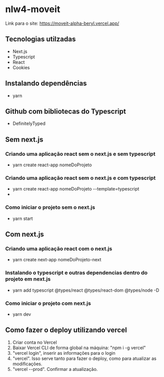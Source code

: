  # nlw4-moveit 
Link para o site: <https://moveit-alpha-beryl.vercel.app/>

## Tecnologias utilzadas
* Next.js
* Typescript
* React 
* Cookies


## Instalando dependências
- yarn

## Github com bibliotecas do Typescript
- DefinitelyTyped

## Sem next.js
### Criando uma aplicação react sem o next.js e sem typescript
- yarn create react-app nomeDoProjeto

### Criando uma aplicação react sem o next.js e com typescript
- yarn create react-app nomeDoProjeto --template=typescript
- 
### Como iniciar o projeto sem o next.js
- yarn start

## Com next.js
### Criando uma aplicação react com o next.js
- yarn create next-app nomeDoProjeto-next 

### Instalando o typescript e outras dependencias dentro do projeto em next.js
- yarn add typescript @types/react @types/react-dom @types/node -D

### Como iniciar o projeto com next.js
- yarn dev


## Como fazer o deploy utilizando vercel

1. Criar conta no Vercel
2. Baixar Vercel CLI de forma global na máquina: "npm i -g vercel"
3. "vercel login", inserir as informações para o login
4. "vercel". Isso serve tanto para fazer o deploy, como para atualizar as modificações.
5. "vercel --prod". Confirmar a atualização.


